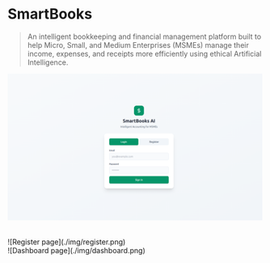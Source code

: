 # SmartBooks 
> An intelligent bookkeeping and financial management platform built to help Micro, Small, and Medium Enterprises (MSMEs) manage their income, expenses, and receipts more efficiently using ethical Artificial Intelligence.

<!-- Screen images -->
![Login page](./img/login.png)

<br/>
![Register page](./img/register.png)

<br/>
![Dashboard page](./img/dashboard.png)
